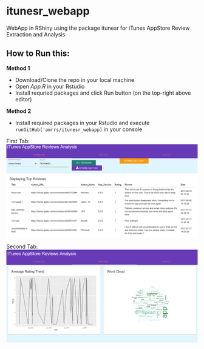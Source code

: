 # itunesr_webapp
WebApp in RShiny using the package itunesr for iTunes AppStore Review Extraction and Analysis

## How to Run this:

**Method 1**

* Download/Clone the repo in your local machine
* Open *App.R* in your Rstudio 
* Install requried packages and click Run button (on the top-right above editor) 

**Method 2**

* Install required packages in your Rstudio and execute `runGitHub('amrrs/itunesr_webapp)` in your console 


First Tab:
![Screenshot](itunes_webapp_screenshot.PNG)

Second Tab:
![Screenshot](itunes_webapp_screenshot_2.PNG)
